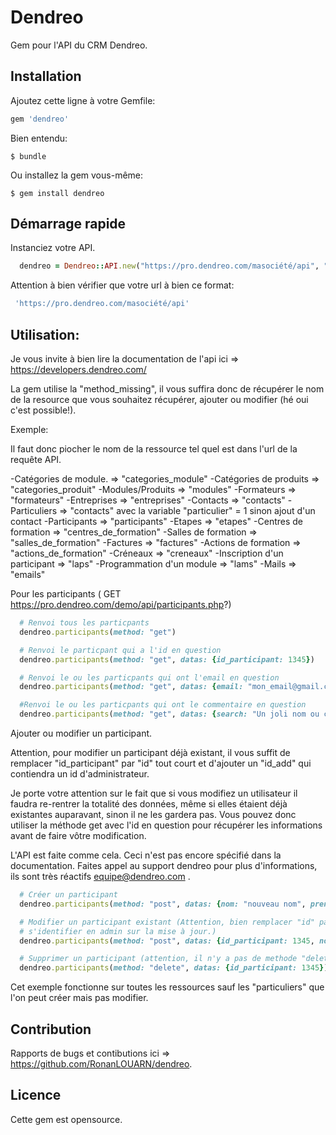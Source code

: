 # Dendreo

Gem pour l'API du CRM Dendreo.


## Installation

Ajoutez cette ligne à votre Gemfile:

```ruby
gem 'dendreo'
```

Bien entendu:

    $ bundle

Ou installez la gem vous-même:

    $ gem install dendreo

## Démarrage rapide


Instanciez votre API.

```ruby
  dendreo = Dendreo::API.new("https://pro.dendreo.com/masociété/api", "MaCleApi")
```
Attention à bien vérifier que votre url à bien ce format:

```ruby
 'https://pro.dendreo.com/masociété/api'
```

## Utilisation:

Je vous invite à bien lire la documentation de l'api ici => https://developers.dendreo.com/

La gem utilise la "method_missing", il vous suffira donc de récupérer le nom de la resource que vous souhaitez récupérer, ajouter ou modifier (hé oui c'est possible!).

Exemple:

Il faut donc piocher le nom de la ressource tel quel est dans l'url de la requête API.

-Catégories de module.         => "categories_module"
-Catégories de produits        => "categories_produit"
-Modules/Produits              => "modules"
-Formateurs                    => "formateurs"
-Entreprises                   => "entreprises"
-Contacts                      => "contacts"
-Particuliers                  => "contacts" avec la variable "particulier" = 1 sinon ajout d'un contact
-Participants                  => "participants"
-Etapes                        => "etapes"
-Centres de formation          => "centres_de_formation"
-Salles de formation           => "salles_de_formation"
-Factures                      => "factures"
-Actions de formation          => "actions_de_formation"
-Créneaux                      => "creneaux"
-Inscription d'un participant  => "laps"
-Programmation d'un module     => "lams"
-Mails                         => "emails"


Pour les participants ( GET https://pro.dendreo.com/demo/api/participants.php?)

```ruby
  # Renvoi tous les particpants
  dendreo.participants(method: "get")

  # Renvoi le particpant qui a l'id en question
  dendreo.participants(method: "get", datas: {id_participant: 1345})

  # Renvoi le ou les particpants qui ont l'email en question
  dendreo.participants(method: "get", datas: {email: "mon_email@gmail.com"})

  #Renvoi le ou les particpants qui ont le commentaire en question
  dendreo.participants(method: "get", datas: {search: "Un joli nom ou ce que vous souhaitez id, email, commentaires etc.."})
```

Ajouter ou modifier un participant.

Attention, pour modifier un participant déjà existant, il vous suffit de remplacer "id_participant" par "id" tout court et d'ajouter un "id_add" qui contiendra un id d'administrateur.

Je porte votre attention sur le fait que si vous modifiez un utilisateur il faudra re-rentrer la totalité des données, même si elles étaient déjà existantes auparavant, sinon il ne les gardera pas. Vous pouvez donc utiliser la méthode get avec l'id en question pour récupérer les informations avant de faire vôtre modification.

L'API est faite comme cela. Ceci n'est pas encore spécifié dans la documentation.
Faites appel au support dendreo pour plus d'informations, ils sont très réactifs equipe@dendreo.com .

```ruby
  # Créer un participant
  dendreo.participants(method: "post", datas: {nom: "nouveau nom", prenom: "toto", civilite: "M.", email: "toto@gmail.com", id_add: 2})

  # Modifier un participant existant (Attention, bien remplacer "id" par "id_participant" et ajouter un "id_add" pour
  # s'identifier en admin sur la mise à jour.)
  dendreo.participants(method: "post", datas: {id_participant: 1345, nom: "nouveau nom", civilite: "M.", id_add: 2})

  # Supprimer un participant (attention, il n'y a pas de methode "delete" sûr tous les endpoints)
  dendreo.participants(method: "delete", datas: {id_participant: 1345})

```
Cet exemple fonctionne sur toutes les ressources sauf les "particuliers" que l'on peut créer mais pas modifier.


## Contribution

Rapports de bugs et contibutions ici => https://github.com/RonanLOUARN/dendreo.

## Licence

Cette gem est opensource.
